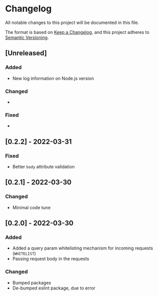 # Changelog

All notable changes to this project will be documented in this file.

The format is based on [Keep a Changelog](https://keepachangelog.com/en/1.0.0/),
and this project adheres to [Semantic Versioning](https://semver.org/spec/v2.0.0.html).

## [Unreleased]

### Added

* New log information on Node.js version

### Changed

*

### Fixed

*

## [0.2.2] - 2022-03-31

### Fixed

* Better `body` attribute validation

## [0.2.1] - 2022-03-30

### Changed

* Minimal code tune

## [0.2.0] - 2022-03-30

### Added

* Added a query param whitelisting mechanism for incoming requests (`WHITELIST`)
* Passing request body in the requests

### Changed

* Bumped packages
* De-bumped eslint package, due to error
